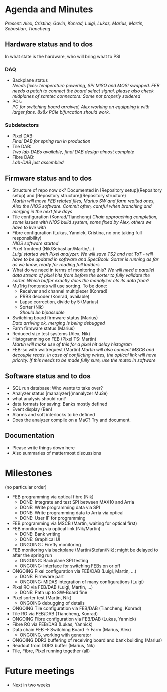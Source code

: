 # Agenda and Minutes

*Present: Alex, Cristina, Gavin, Konrad, Luigi, Lukas, Marius, Martin, Sebastian, Tiancheng*

## Hardware status and to dos

In what state is the hardware, who will bring what to PSI

### DAQ
* Backplane status  
   *Needs fixes: temperature powering, SPI MISO and MOSI swapped. FEB needs a patch to connect the board select signal, please also check midplanes of samtec connectors: Some not properly soldered*
* PCs:  
   *PC for switching board arraived, Alex working on equipping it with larger fans. 8x8x PCIe bifurcation should work.*
  
### Subdetectors
* Pixel DAB:  
    *Final DAB for spring run in production*
* Tile DAB:  
    *Two lab-DABs available, final DAB design almost complete*
* Fibre DAB:  
    *Lab-DAB just assembled*
   
## Firmware status and to dos
* Structure of repo now ok? Documented in [Repository setup](Repository setup) and [Repository structure](Repository structure)  
    *Martin will move FEB related files, Marius SW and farm realted ones, Alex the NIOS software. Commit often, careful when branching and merging in the next few days*
* Tile configuration (Konrad/Tiancheng)
   *Chain approaching completion, some issues with NIOS build system, some fixed by Alex, others we have to live with*    
* Fibre configuration (Lukas, Yannick, Cristina, no one taking full responsibility)  
   *NIOS software started*
* Pixel frontend (Nik/Sebastian/Martin/...)  
    *Luigi started with Pixel analyzer. We will save TS2 and not ToT - will have to be updated in software and SpecBook. Sorter is running as far as we know, ready for reading full ladders*
* What do we need in terms of monitoring this?
    *We will need a parallel data stream of pixel hits from before the sorter to fully validate the sorter. Which buffer exactly does the manalyzer ets its data from?*
* MuTrig frontends will use sorting. To be done:  
    * Receiver and channel multiplexer (Konrad)
    * PRBS decoder (Konrad, available)
    * Lapse correction, divide by 5 (Marius)
    * Sorter (Nik)  
       *Should be bipassable*
* Switching board firmware status (Marius)  
   *Data arriving ok, merging is being debugged*
* Farm firmware status (Marius)  
* Reduced size test systems (Alex, Nik)     
* Histogramming on FEB (Pixel TS: Martin)  
    *Martin will make use of this for a pixel hit delay histogram*
* FEB-sc with waitrequest (Martin) 
   *Martin will also connect MSCB and decouple reads. In case of conflicting writes, the optical link will have priority. If this needs to be made fully sure, use the mutex in software*

## Software status and to dos
* SQL run database: Who wants to take over?  
* Analyzer status [manalyzer](manalyzer Mu3e)
* what analysis should run?  
* data formats for saving: Banks mostly defined
* Event display (Ben)
* Alarms and soft interlocks to be defined
* Does the analyzer compile on a MaC? Try and document.

## Documentation
* Please write things down here
* Also summaries of mattermost discussions


# Milestones
(no particular order)

* FEB programming via optical fibre (Nik)
     * DONE: Integrate and test SPI between MAX10 and Arria 
     * DONE: Write programming data via SPI
     * DONE: Write programming data to Arria via optical
     * DONE: User IF for programming
* FEB programming via MSCB (Martin, waiting for optical first)
* FEB monitoring via optical link (Nik/Martin)
     * DONE: Bank writing
     * DONE: Graphical UI
     * ONGOING : Firefly monitoring
* FEB monitoring via backplane (Martin/Stefan/Nik); might be delayed to after the spring run
     * ONGOING: Backplane SPI testing
     * ONGOING: Interface for switching FEBs on or off
* ONGOING Pixel configuration via FEB/DAB (Luigi, Martin, ...)
     * DONE: Firmware part
     * ONGOING: MIDAS integration of many configurations (Luigi)
* Pixel RO via FEB/DAB (Luigi, Martin, ...)
     * DONE: Path up to SW-Board fine
* Pixel sorter test (Martin, Nik)
     * ONGOING debugging of details
* ONGOING Tile configuration via FEB/DAB (Tiancheng, Konrad)
* Tile RO via FEB/DAB (Tiancheng, Konrad)
* ONGOING Fibre configuration via FEB/DAB (Lukas, Yannick)
* Fibre RO via FEB/DAB (Lukas, Yannick)
* Data chain FEB -> Switching Board -> Farm (Marius, Alex)
     * ONGOING, working with generator
* ONGOING DDR3 buffering of receiving board and bank building (Marius)
* Readout from DDR3 buffer (Marius, Nik)
* Tile, Fibre, Pixel running together (all)

# Future meetings

* Next in two weeks